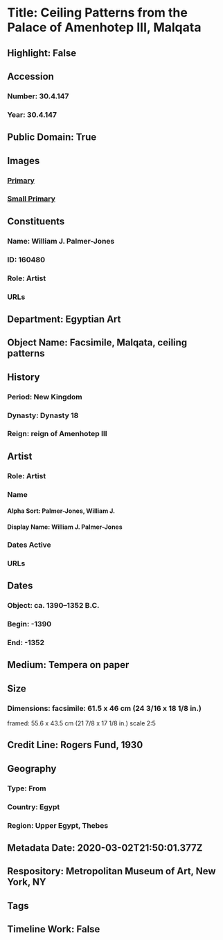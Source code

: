 # Title: Ceiling Patterns from the Palace of Amenhotep III, Malqata
## Highlight: False
## Accession
### Number: 30.4.147
### Year: 30.4.147
## Public Domain: True
## Images
### [Primary](https://images.metmuseum.org/CRDImages/eg/original/30.4.147_EGDP013001.jpg)
### [Small Primary](https://images.metmuseum.org/CRDImages/eg/web-large/30.4.147_EGDP013001.jpg)
## Constituents
### Name: William J. Palmer-Jones
### ID: 160480
### Role: Artist
### URLs
## Department: Egyptian Art
## Object Name: Facsimile, Malqata, ceiling patterns
## History
### Period: New Kingdom
### Dynasty: Dynasty 18
### Reign: reign of Amenhotep III
## Artist
### Role: Artist
### Name
#### Alpha Sort: Palmer-Jones, William J.
#### Display Name: William J. Palmer-Jones
### Dates Active
### URLs
## Dates
### Object: ca. 1390–1352 B.C.
### Begin: -1390
### End: -1352
## Medium: Tempera on paper
## Size
### Dimensions: facsimile: 61.5 x 46 cm (24 3/16 x 18 1/8 in.)
framed: 55.6 x 43.5 cm (21 7/8 x 17 1/8 in.)
scale 2:5
## Credit Line: Rogers Fund, 1930
## Geography
### Type: From
### Country: Egypt
### Region: Upper Egypt, Thebes
## Metadata Date: 2020-03-02T21:50:01.377Z
## Respository: Metropolitan Museum of Art, New York, NY
## Tags
## Timeline Work: False